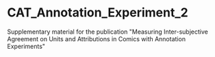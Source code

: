 # CAT_Annotation_Experiment_2
Supplementary material for the publication "Measuring Inter-subjective Agreement on Units and Attributions in Comics with Annotation Experiments"
